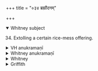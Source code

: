 +++
title = "०३४ ब्रह्मौदनम्"

+++
<details open><summary>Whitney subject</summary>

34. Extolling a certain rice-mess offering.
</details>


<details><summary>VH anukramaṇī</summary>

ब्रह्मौदनम्। १-८ अथर्वा। ब्रह्मौदनं। त्रिष्टुप्, ४ उत्तमा भुरिक्, ५ व्यवसाना सप्तपदा …………,
</details>

<details><summary>Whitney anukramaṇī</summary>

[Atharvan.—aṣṭarcam. brahmāsyāudanam. trāiṣṭubham: 4. bhurij; 5. 3-av. 7-p. kṛti; 6. 5-p. atiśakvarī; 7. bhurikśakvarī; 8. jagatī.]
</details>



<details><summary>Whitney</summary>

### Comment
Found in Pāipp. vi. Used in Kāuś. (66. 6), in the sava sacrifices, with the brahmāsyāudana sava, to accompany the making of pools and channels in the rice-mess, filling them with juices (rasa), and setting on the ground, with surā and water, knob-bearing plants as specified in the text. Doubtless it is on account of this treatment that the rice-mess in question is called viṣṭārin 'out-strewn, expanded.'


### Translations
Translated: Muir, OST. v. 307 (vss. 2-4); Ludwig, p. 437; Griffith, i. 176; Weber, xviii. 136.
</details>

<details><summary>Griffith</summary>

Glorification of the Vishtari sacrifice
</details>
